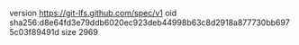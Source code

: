 version https://git-lfs.github.com/spec/v1
oid sha256:d8e64fd3e79ddb6020ec923deb44998b63c8d2918a877730bb6975c03f89491d
size 2969

